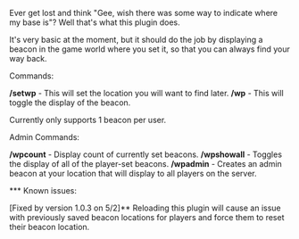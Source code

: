 Ever get lost and think "Gee, wish there was some way to indicate where my base is"?  Well that's what this plugin does.


It's very basic at the moment, but it should do the job by displaying a beacon in the game world where you set it, so that you can always find your way back.


Commands:

**/setwp**  - This will set the location you will want to find later.
**/wp**  - This will toggle the display of the beacon.


Currently only supports 1 beacon per user.


Admin Commands:

**/wpcount**  - Display count of currently set beacons.
**/wpshowall**  - Toggles the display of all of the player-set beacons.
**/wpadmin**  - Creates an admin beacon at your location that will display to all players on the server.

*** Known issues:


[Fixed by version 1.0.3 on 5/2]** Reloading this plugin will cause an issue with previously saved beacon locations for players and force them to reset their beacon location.